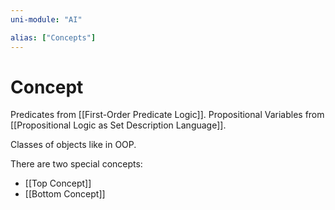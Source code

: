 ```yaml
---
uni-module: "AI"

alias: ["Concepts"]
---
```


# Concept

Predicates from [[First-Order Predicate Logic]].
Propositional Variables from [[Propositional Logic as Set Description Language]].

Classes of objects like in OOP.

There are two special concepts:

- [[Top Concept]]
- [[Bottom Concept]]

